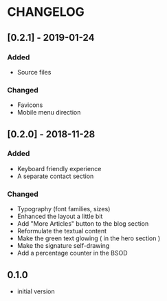 # CHANGELOG

## [0.2.1] - 2019-01-24
### Added
- Source files
### Changed
- Favicons
- Mobile menu direction

## [0.2.0] - 2018-11-28
### Added
- Keyboard friendly experience
- A separate contact section
### Changed
- Typography (font families, sizes)
- Enhanced the layout a little bit
- Add "More Articles" button to the blog section
- Reformulate the textual content
- Make the green text glowing ( in the hero section )
- Make the signature self-drawing
- Add a percentage counter in the BSOD

## 0.1.0

- initial version

